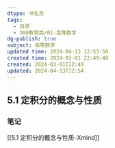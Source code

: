 ```yaml
---
dtype: 书名页
tags:
  - 目录
  - 300教育类/01-高等数学
dg-publish: true
subject: 高等数学
updated time: 2024-04-13 12:53:50
created time: 2024-03-01 22:49:40
created: 2024-03-01T22:49
updated: 2024-04-13T12:54
---
```

## 5.1 定积分的概念与性质
### 笔记
[[5.1 定积分的概念与性质-Xmind]]